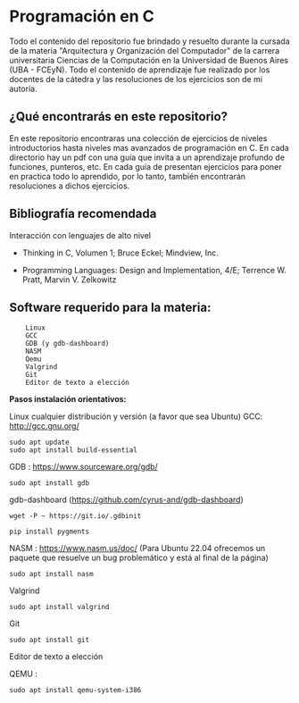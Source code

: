 # Programación en C 

Todo el contenido del repositorio fue brindado y resuelto durante la cursada de la materia "Arquitectura y Organización del Computador" de la carrera universitaria Ciencias de la Computación en la Universidad de Buenos Aires (UBA - FCEyN). Todo el contenido de aprendizaje fue realizado por los docentes de la cátedra y las resoluciones de los ejercicios son de mi autoría. 

## ¿Qué encontrarás en este repositorio? 

En este repositorio encontraras una colección de ejercicios de niveles introductorios hasta niveles mas avanzados de programación en C. En cada directorio hay un pdf con una guía que invita a un aprendizaje profundo de funciones, punteros, etc. En cada guía de presentan ejercicios para poner en practica todo lo aprendido, por lo tanto, también encontrarán resoluciones a dichos ejercicios. 

## Bibliografía recomendada

Interacción con lenguajes de alto nivel

- Thinking in C, Volumen 1; Bruce Eckel; Mindview, Inc.

- Programming Languages: Design and Implementation, 4/E; Terrence W. Pratt, Marvin V. Zelkowitz



## Software requerido para la materia:

        Linux
        GCC
        GDB (y gdb-dashboard)
        NASM
        Qemu
        Valgrind
        Git
        Editor de texto a elección


**Pasos instalación orientativos:**

Linux cualquier distribución y versión (a favor que sea Ubuntu)
GCC: http://gcc.gnu.org/

    sudo apt update
    sudo apt install build-essential

    
GDB : https://www.sourceware.org/gdb/

    sudo apt install gdb

gdb-dashboard (https://github.com/cyrus-and/gdb-dashboard)

    wget -P ~ https://git.io/.gdbinit

    pip install pygments

    
NASM : https://www.nasm.us/doc/ (Para Ubuntu 22.04 ofrecemos un paquete que resuelve un bug problemático y está al final de la página)

    sudo apt install nasm

    
Valgrind

    sudo apt install valgrind

    
Git

    sudo apt install git


Editor de texto a elección

    
QEMU :

    sudo apt install qemu-system-i386
